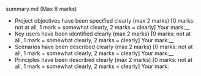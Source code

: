 




summary.md (Max 8 marks)
  - Project objectives have been specified clearly (max 2 marks) [0 marks: not at all, 1 mark = somewhat clearly, 2 marks = clearly]
    Your mark:__
  - Key users have been identified clearly (max 2 marks) [0 marks: not at all, 1 mark = somewhat clearly, 2 marks = clearly]
    Your mark:__
  - Scenarios have been described clearly (max 2 marks) [0 marks: not at all, 1 mark = somewhat clearly, 2 marks = clearly]
    Your mark:__
  - Principles have been described clearly (max 2 marks) [0 marks: not at all, 1 mark = somewhat clearly, 2 marks = clearly]
    Your mark: